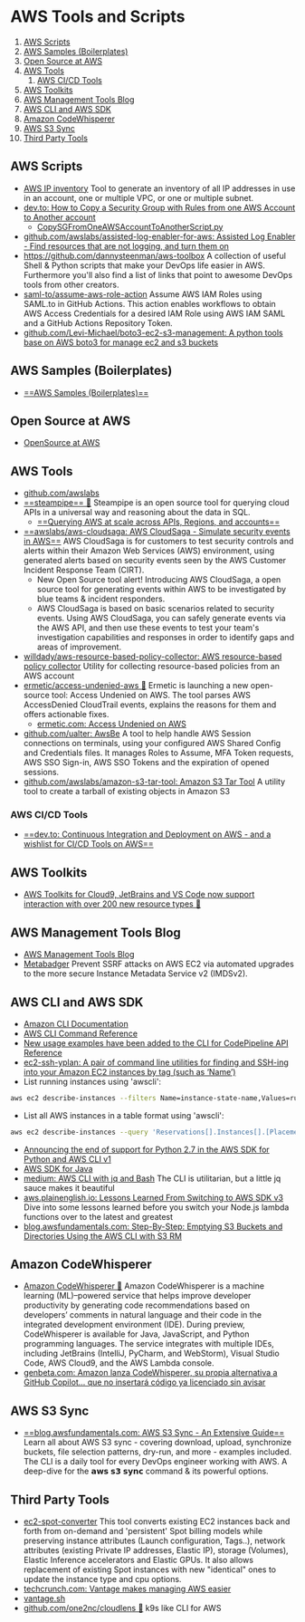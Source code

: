 # AWS Tools and Scripts

1. [AWS Scripts](#aws-scripts)
2. [AWS Samples (Boilerplates)](#aws-samples-boilerplates)
3. [Open Source at AWS](#open-source-at-aws)
4. [AWS Tools](#aws-tools)
    1. [AWS CI/CD Tools](#aws-cicd-tools)
5. [AWS Toolkits](#aws-toolkits)
6. [AWS Management Tools Blog](#aws-management-tools-blog)
7. [AWS CLI and AWS SDK](#aws-cli-and-aws-sdk)
8. [Amazon CodeWhisperer](#amazon-codewhisperer)
9. [AWS S3 Sync](#aws-s3-sync)
10. [Third Party Tools](#third-party-tools)

## AWS Scripts

- [AWS IP inventory](https://github.com/okelet/awsipinventory) Tool to generate an inventory of all IP addresses in use in an account, one or multiple VPC, or one or multiple subnet.
- [dev.to: How to Copy a Security Group with Rules from one AWS Account to Another account](https://dev.to/dineshrathee12/how-to-copy-a-security-group-with-rules-from-one-aws-account-to-another-account-36mb)
    - [CopySGFromOneAWSAccountToAnotherScript.py](https://github.com/dineshrathee12/CopySecurityGroupWithRulesFromOneAWSAccountToAnotherAWSAccount/blob/main/CopySGFromOneAWSAccountToAnotherScript.py)
- [github.com/awslabs/assisted-log-enabler-for-aws: Assisted Log Enabler - Find resources that are not logging, and turn them on](https://github.com/awslabs/assisted-log-enabler-for-aws)
- https://github.com/dannysteenman/aws-toolbox A collection of useful Shell & Python scripts that make your DevOps life easier in AWS. Furthermore you'll also find a list of links that point to awesome DevOps tools from other creators.
- [saml-to/assume-aws-role-action](https://github.com/saml-to/assume-aws-role-action) Assume AWS IAM Roles using SAML.to in GitHub Actions. This action enables workflows to obtain AWS Access Credentials for a desired IAM Role using AWS IAM SAML and a GitHub Actions Repository Token.
- [github.com/Levi-Michael/boto3-ec2-s3-management: A python tools base on AWS boto3 for manage ec2 and s3 buckets](https://github.com/Levi-Michael/boto3-ec2-s3-management)

## AWS Samples (Boilerplates)

- [==AWS Samples (Boilerplates)==](demos.md#aws-samples-boilerplates)

## Open Source at AWS

- [OpenSource at AWS](https://aws.github.io/)

## AWS Tools

- [github.com/awslabs](https://github.com/awslabs)
- [==steampipe== 🌟](https://steampipe.io) Steampipe is an open source tool for querying cloud APIs in a universal way and reasoning about the data in SQL.
    - [==Querying AWS at scale across APIs, Regions, and accounts==](https://aws.amazon.com/blogs/opensource/querying-aws-at-scale-across-apis-regions-and-accounts/)
- [==awslabs/aws-cloudsaga: AWS CloudSaga - Simulate security events in AWS==](https://github.com/awslabs/aws-cloudsaga) AWS CloudSaga is for customers to test security controls and alerts within their Amazon Web Services (AWS) environment, using generated alerts based on security events seen by the AWS Customer Incident Response Team (CIRT).
    - New Open Source tool alert! Introducing AWS CloudSaga, a open source tool for generating events within AWS to be investigated by blue teams & incident responders.
    - AWS CloudSaga is based on basic scenarios related to security events. Using AWS CloudSaga, you can safely generate events via the AWS API, and then use these events to test your team's investigation capabilities and responses in order to identify gaps and areas of improvement.
- [willdady/aws-resource-based-policy-collector: AWS resource-based policy collector](https://github.com/willdady/aws-resource-based-policy-collector) Utility for collecting resource-based policies from an AWS account
- [ermetic/access-undenied-aws 🌟](https://github.com/ermetic/access-undenied-aws) Ermetic is launching a new open-source tool: Access Undenied on AWS. The tool parses AWS AccessDenied CloudTrail events, explains the reasons for them and offers actionable fixes.
    - [ermetic.com: Access Undenied on AWS](https://ermetic.com/blog/aws/access-undenied-on-aws/)
- [github.com/ualter: AwsBe](https://github.com/ualter/awsbe-site) A tool to help handle AWS Session connections on terminals, using your configured AWS Shared Config and Credentials files. It manages Roles to Assume, MFA Token requests, AWS SSO Sign-in, AWS SSO Tokens and the expiration of opened sessions.
- [github.com/awslabs/amazon-s3-tar-tool: Amazon S3 Tar Tool](https://github.com/awslabs/amazon-s3-tar-tool) A utility tool to create a tarball of existing objects in Amazon S3

### AWS CI/CD Tools

- [==dev.to: Continuous Integration and Deployment on AWS - and a wishlist for CI/CD Tools on AWS==](https://dev.to/aws-builders/continuous-integration-and-deployment-on-aws-and-a-wishlist-for-cicd-tools-on-aws-5a13)

## AWS Toolkits

- [AWS Toolkits for Cloud9, JetBrains and VS Code now support interaction with over 200 new resource types 🌟](https://aws.amazon.com/about-aws/whats-new/2021/11/aws-toolkits-cloud9-jetbrains-vs-code/)

## AWS Management Tools Blog

- [AWS Management Tools Blog](https://aws.amazon.com/blogs/mt/)
- [Metabadger](https://github.com/salesforce/metabadger) Prevent SSRF attacks on AWS EC2 via automated upgrades to the more secure Instance Metadata Service v2 (IMDSv2).

## AWS CLI and AWS SDK

- [Amazon CLI Documentation](https://aws.amazon.com/cli)
- [AWS CLI Command Reference](http://docs.aws.amazon.com/cli/latest/index.html)
- [New usage examples have been added to the CLI for CodePipeline API Reference](http://docs.aws.amazon.com/cli/latest/reference/codepipeline/index.html)
- [ec2-ssh-yplan: A pair of command line utilities for finding and SSH-ing into your Amazon EC2 instances by tag (such as ‘Name’)](https://pypi.python.org/pypi/ec2-ssh-yplan/)
- List running instances using 'awscli':

```bash
aws ec2 describe-instances --filters Name=instance-state-name,Values=running --query 'Reservations[].Instances[].[InstanceID]'
```

- List all AWS instances in a table format using 'awscli':

```bash
aws ec2 describe-instances --query 'Reservations[].Instances[].[Placement.AvailabilityZone, State.Name, InstanceID,InstanceType,Platform,Tags.Value,State.Code,Tags.Values]' --output table
```

- [Announcing the end of support for Python 2.7 in the AWS SDK for Python and AWS CLI v1](https://aws.amazon.com/blogs/developer/announcing-end-of-support-for-python-2-7-in-aws-sdk-for-python-and-aws-cli-v1/)
- [AWS SDK for Java](https://aws.amazon.com/sdk-for-java/)
- [medium: AWS CLI with jq and Bash](https://medium.com/circuitpeople/aws-cli-with-jq-and-bash-9d54e2eabaf1) The CLI is utilitarian, but a little jq sauce makes it beautiful
- [aws.plainenglish.io: Lessons Learned From Switching to AWS SDK v3](https://aws.plainenglish.io/lessons-learned-from-switching-to-aws-sdk-v3-6babe1530a59) Dive into some lessons learned before you switch your Node.js lambda functions over to the latest and greatest
- [blog.awsfundamentals.com: Step-By-Step: Emptying S3 Buckets and Directories Using the AWS CLI with S3 RM](https://blog.awsfundamentals.com/aws-s3-rm-removing-files)

## Amazon CodeWhisperer

- [Amazon CodeWhisperer 🌟](https://aws.amazon.com/codewhisperer/) Amazon CodeWhisperer is a machine learning (ML)–powered service that helps improve developer productivity by generating code recommendations based on developers’ comments in natural language and their code in the integrated development environment (IDE). During preview, CodeWhisperer is available for Java, JavaScript, and Python programming languages. The service integrates with multiple IDEs, including JetBrains (IntelliJ, PyCharm, and WebStorm), Visual Studio Code, AWS Cloud9, and the AWS Lambda console.
- [genbeta.com: Amazon lanza CodeWhisperer, su propia alternativa a GitHub Copilot… que no insertará código ya licenciado sin avisar](https://www.genbeta.com/desarrollo/amazon-lanza-codewhisperer-su-propia-alternativa-a-github-copilot-que-no-insertara-codigo-licenciado-avisar)

## AWS S3 Sync

- [==blog.awsfundamentals.com: AWS S3 Sync - An Extensive Guide==](https://blog.awsfundamentals.com/aws-s3-sync) Learn all about AWS S3 sync - covering download, upload, synchronize buckets, file selection patterns, dry-run, and more - examples included. The CLI is a daily tool for every DevOps engineer working with AWS. A deep-dive for the 𝗮𝘄𝘀 𝘀𝟯 𝘀𝘆𝗻𝗰 command & its powerful options.

## Third Party Tools

- [ec2-spot-converter](https://github.com/jcjorel/ec2-spot-converter) This tool converts existing EC2 instances back and forth from on-demand and 'persistent' Spot billing models while preserving instance attributes (Launch configuration, Tags..), network attributes (existing Private IP addresses, Elastic IP), storage (Volumes), Elastic Inference accelerators and Elastic GPUs. It also allows replacement of existing Spot instances with new "identical" ones to update the instance type and cpu options.
- [techcrunch.com: Vantage makes managing AWS easier](https://techcrunch.com/2021/01/12/vantage-makes-managing-aws-easier/)
- [vantage.sh](https://www.vantage.sh/)
- [github.com/one2nc/cloudlens 🌟](https://github.com/one2nc/cloudlens) k9s like CLI for AWS